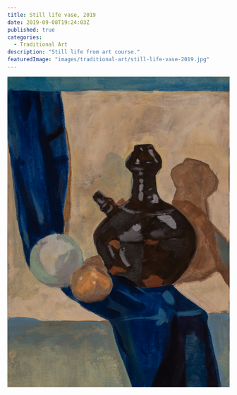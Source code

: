 ```yaml
---
title: Still life vase, 2019
date: 2019-09-08T19:24:03Z
published: true
categories:
  - Traditional Art
description: "Still life from art course."
featuredImage: "images/traditional-art/still-life-vase-2019.jpg"
---
```


![alt text](images/traditional-art/still-life-vase-2019.jpg "Still life vase")
